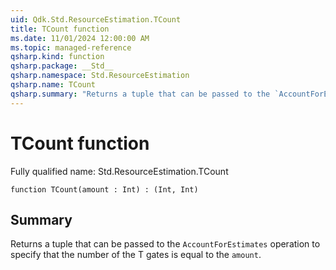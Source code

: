 ```yaml
---
uid: Qdk.Std.ResourceEstimation.TCount
title: TCount function
ms.date: 11/01/2024 12:00:00 AM
ms.topic: managed-reference
qsharp.kind: function
qsharp.package: __Std__
qsharp.namespace: Std.ResourceEstimation
qsharp.name: TCount
qsharp.summary: "Returns a tuple that can be passed to the `AccountForEstimates` operation to specify that the number of the T gates is equal to the `amount`."
---
```


# TCount function

Fully qualified name: Std.ResourceEstimation.TCount

```qsharp
function TCount(amount : Int) : (Int, Int)
```

## Summary
Returns a tuple that can be passed to the `AccountForEstimates` operation
to specify that the number of the T gates is equal to the `amount`.
